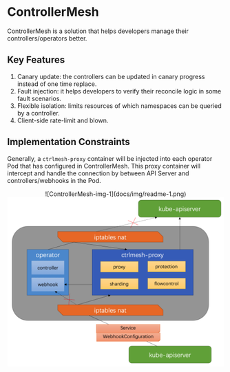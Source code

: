 # ControllerMesh

ControllerMesh is a solution that helps developers manage their controllers/operators better.

## Key Features

1. Canary update: the controllers can be updated in canary progress instead of one time replace.
2. Fault injection: it helps developers to verify their reconcile logic in some fault scenarios.
3. Flexible isolation: limits resources of which namespaces can be queried by a controller.
4. Client-side rate-limit and blown.

## Implementation Constraints

Generally, a `ctrlmesh-proxy` container will be injected into each operator Pod that has configured in ControllerMesh.
This proxy container will intercept and handle the connection by between API Server and controllers/webhooks in the Pod.

<div align="center">![ControllerMesh-img-1](docs/img/readme-1.png)</div>

<div style="align: center"><img src="./docs/img/readme-1.png"/></div>
